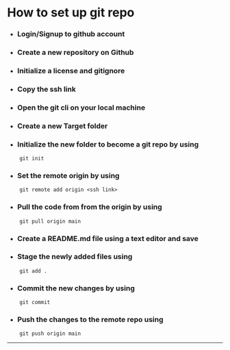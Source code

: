 
 # How to set up git repo #

 - ### Login/Signup to github account 
 - ### Create a new repository on Github 
 - ### Initialize a license and gitignore 
 - ### Copy the ssh link 
 - ### Open the git cli on your local machine 
 - ### Create a new Target folder ####
 - ### Initialize the new folder to become a git repo by using  
```
    git init
```
- ### Set  the remote origin by using 
```
    git remote add origin <ssh link>
```
- ### Pull the code from from the origin by using 
```
    git pull origin main
```
- ### Create a README.md file using a text editor and save 
- ### Stage the newly added files using 
```
    git add .
``` 
- ### Commit the new changes by using 
```
    git commit
```
- ### Push the changes to the remote repo using 
```
    git push origin main
```

---


